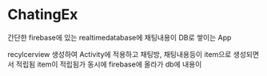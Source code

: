 # ChatingEx

간단한 firebase에 있는 realtimedatabase에 채팅내용이 DB로 쌓이는 App

recylcerview 생성하여 Activity에 적용하고 채팅방, 채팅내용등이 item으로 생성되면서 적립됨
item이 적립됨가 동시에 firebase에 올라가 db에 내용이 
